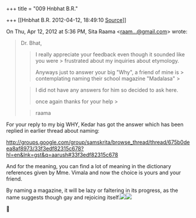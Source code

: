 +++
title = "009 Hnbhat B.R."

+++
[[Hnbhat B.R.	2012-04-12, 18:49:10 [Source](https://groups.google.com/g/samskrita/c/IUE-2A5iV3k)]]



On Thu, Apr 12, 2012 at 5:36 PM, Sita Raama \<[raam...@gmail.com]()\> wrote:  

> Dr. Bhat,
> > 
> > I really appreciate your feedback even though it sounded like you were > frustrated about my inquiries about etymology.
> > 
> > 
> > Anyways just to answer your big "Why", a friend of mine is > contemplating naming their school magazine "Madalasa" >
> 
> > 
> > I did not have any answers for him so decided to ask here.
> > 
> > 
> > once again thanks for your help >
> 
> > 
> > raama  
>   
> > 

  

For your reply to my big WHY, Kedar has got the answer which has been replied in earlier thread about naming:

  

<http://groups.google.com/group/samskrita/browse_thread/thread/675b0deea8af8973/33f3edf82315c678?hl=en&lnk=gst&q=aarush#33f3edf82315c678>

  

And for the meaning, you can find a lot of meaning in the dictionary references given by Mme. Vimala and now the choice is yours and your friend.

  

By naming a magazine, it will be lazy or faltering in its progress, as the name suggests though gay and rejoicing itself.![](https://groups.google.com/group/samskrita/attach/382f728409edbd3/332.gif?part=0.1)![](https://groups.google.com/group/samskrita/attach/382f728409edbd3/332.gif?part=0.1)





